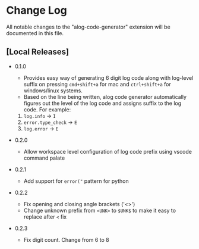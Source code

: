 # Change Log

All notable changes to the "alog-code-generator" extension will be documented in this file.

<!-- Check [Keep a Changelog](http://keepachangelog.com/) for recommendations on how to structure this file. -->

## [Local Releases]

- 0.1.0
  - Provides easy way of generating 6 digit log code along with log-level suffix on pressing `cmd+shift+a` for mac and `ctrl+shift+a` for windows/linux systems.
  - Based on the line being written, alog code generator automatically figures out the level of the log code and assigns suffix to the log code. For example:
   1. `log.info` -> `I`
   2. `error.type_check` -> `E`
   3. `log.error` -> `E`

- 0.2.0
  - Allow workspace level configuration of log code prefix using vscode command palate
- 0.2.1
  - Add support for `error("` pattern for python
- 0.2.2
  - Fix opening and closing angle brackets ('<>')
  - Change unknown prefix from `<UNK>` to `$UNK$` to make it easy to replace after `<` fix
- 0.2.3
  - Fix digit count. Change from 6 to 8